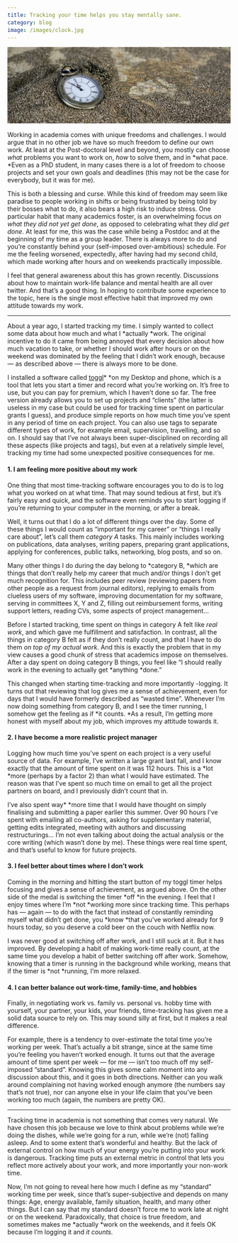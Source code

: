 ```yaml
---
title: Tracking your time helps you stay mentally sane.
category: blog
image: /images/clock.jpg
---
```


![](/images/clock_image.jpg)

Working in academia comes with unique freedoms and challenges. I would argue
that in no other job we have so much freedom to define our own work. At least at
the Post-doctoral level and beyond, you mostly can choose *what* problems you
want to work on, *how* to solve them, and in *what pace. *Even as a PhD student,
in many cases there is a lot of freedom to choose projects and set your own
goals and deadlines (this may not be the case for everybody, but it was for me).

This is both a blessing and curse. While this kind of freedom may seem like
paradise to people working in shifts or being frustrated by being told by their
bosses what to do, it also bears a high risk to induce stress. One particular
habit that many academics foster, is an overwhelming focus *on what they did not
yet get done*, as opposed to celebrating what they *did get done*. At least for
me, this was the case while being a Postdoc and at the beginning of my time as a
group leader. There is always more to do and you’re constantly behind your
(self-imposed over-ambitious) schedule. For me the feeling worsened, expectedly,
after having had my second child, which made working after hours and on weekends
practically impossible.

I feel that general awareness about this has grown recently. Discussions about
how to maintain work-life balance and mental health are all over twitter. And
that’s a good thing. In hoping to contribute some experience to the topic, here
is the single most effective habit that improved my own attitude towards my
work.

*****

About a year ago, I started tracking my time. I simply wanted to collect some
data about how much and what I *actually *work. The original incentive to do it
came from being annoyed that every decision about how much vacation to take, or
whether I should work after hours or on the weekend was dominated by the feeling
that I didn’t work enough, because — as described above — there is always more
to be done.

I installed a software called [toggl](https://toggl.com)* *on my Desktop and
phone, which is a tool that lets you start a timer and record what you’re
working on. It’s free to use, but you can pay for premium, which I haven’t done
so far. The free version already allows you to set up projects and “clients”
(the latter is useless in my case but could be used for tracking time spent on
particular grants I guess), and produce simple reports on how much time you’ve
spent in any period of time on each project. You can also use tags to separate
different types of work, for example email, supervision, travelling, and so on.
I should say that I’ve not always been super-disciplined on recording all these
aspects (like projects and tags), but even at a relatively simple level,
tracking my time had some unexpected positive consequences for me.

#### 1. I am feeling more positive about my work

One thing that most time-tracking software encourages you to do is to log what
you worked on at what time. That may sound tedious at first, but it’s fairly
easy and quick, and the software even reminds you to start logging if you’re
returning to your computer in the morning, or after a break.

Well, it turns out that I do a lot of different things over the day. Some of
these things I would count as “important for my career” or “things I really care
about”, let’s call them *category A* tasks. This mainly includes working on
publications, data analyses, writing papers, preparing grant applications,
applying for conferences, public talks, networking, blog posts, and so on.

Many other things I do during the day belong to *category B, *which are things
that don’t really help my career that much and/or things I don’t get much
recognition for. This includes peer review (reviewing papers from other people
as a request from journal editors), replying to emails from clueless users of my
software, improving documentation for my software, serving in committees X, Y
and Z, filling out reimbursement forms, writing support letters, reading CVs,
some aspects of project management…

Before I started tracking, time spent on things in category A felt like *real
work*, and which gave me fulfillment and satisfaction. In contrast, all the
things in category B felt as if they don’t really count, and that I have to do
them *on top of my actual work*. And this is exactly the problem that in my view
causes a good chunk of stress that academics impose on themselves. After a day
spent on doing category B things, you feel like “I should really work in the
evening to actually get *anything *done.”

This changed when starting time-tracking and more importantly -logging. It turns
out that reviewing that log gives me a sense of achievement, even for days that
I would have formerly described as “wasted time”. Whenever I’m now doing
something from category B, and I see the timer running, I somehow get the
feeling as if *it counts. *As a result, I’m getting more honest with myself
about my job, which improves my attitude towards it.

#### 2. I have become a more realistic project manager

Logging how much time you’ve spent on each project is a very useful source of
data. For example, I’ve written a large grant last fall, and I know exactly that
the amount of time spent on it was 112 hours. This is a *lot *more (perhaps by a
factor 2) than what I would have estimated. The reason was that I’ve spent so
much time on email to get all the project partners on board, and I previously
didn’t count that in.

I’ve also spent way* *more time that I would have thought on simply finalising
and submitting a paper earlier this summer. Over 90 hours I’ve spent with
emailing all co-authors, asking for supplementary material, getting edits
integrated, meeting with authors and discussing restructurings… I’m not even
talking about doing the actual analysis or the core writing (which wasn’t done
by me). These things were real time spent, and that’s useful to know for future
projects.

#### 3. I feel better about times where I don’t work

Coming in the morning and hitting the start button of my toggl timer helps
focusing and gives a sense of achievement, as argued above. On the other side of
the medal is switching the timer *off *in the evening. I feel that I enjoy times
where I’m *not *working more since tracking time. This perhaps has — again — to
do with the fact that instead of constantly reminding myself what didn’t get
done, you *know *that you’ve worked already for 9 hours today, so you deserve a
cold beer on the couch with Netflix now.

I was never good at switching off after work, and I still suck at it. But it has
improved. By developing a habit of making work-time really count, at the same
time you develop a habit of better switching off after work. Somehow, knowing
that a timer is running in the background while working, means that if the timer
is *not *running, I’m more relaxed.

#### 4. I can better balance out work-time, family-time, and hobbies

Finally, in negotiating work vs. family vs. personal vs. hobby time with
yourself, your partner, your kids, your friends, time-tracking has given me a
solid data source to rely on. This may sound silly at first, but it makes a real
difference.

For example, there is a tendency to over-estimate the total time you’re working
per week. That’s actually a bit strange, since at the same time you’re feeling
you haven’t worked enough. It turns out that the average amount of time spent
per week — for me — isn’t too much off my self-imposed “standard”. Knowing this
gives some calm moment into any discussion about this, and it goes in both
directions. Neither can you walk around complaining not having worked enough
anymore (the numbers say that’s not true), nor can anyone else in your life
claim that you’ve been working too much (again, the numbers are pretty OK).

*****

Tracking time in academia is not something that comes very natural. We have
chosen this job because we love to think about problems while we’re doing the
dishes, while we’re going for a run, while we’re (not) falling asleep. And to
some extent that’s wonderful and healthy. But the lack of external control on
how much of your energy you’re putting into your work is dangerous. Tracking
time puts an external metric in control that lets you reflect more actively
about your work, and more importantly your non-work time.

Now, I’m not going to reveal here how much I define as my “standard” working
time per week, since that’s super-subjective and depends on many things: Age,
energy available, family situation, health, and many other things. But I can say
that my standard doesn’t force me to work late at night or on the weekend.
Paradoxically, that choice is true freedom, and sometimes makes me *actually
*work on the weekends, and it feels OK because I’m logging it and *it counts.*
